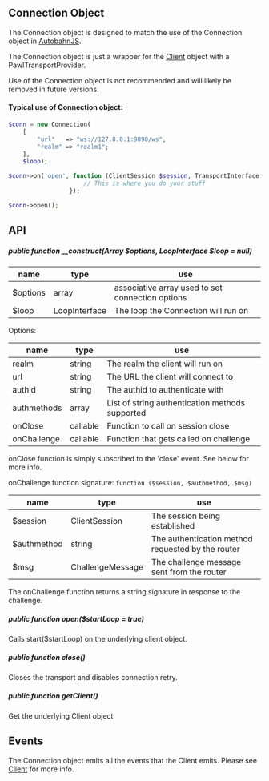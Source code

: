 ## Connection Object

The Connection object is designed to match the use of the Connection object in [AutobahnJS](http://autobahn.ws/js/).

The Connection object is just a wrapper for the [Client](Client.md) object with a PawlTransportProvider.

Use of the Connection object is not recommended and will likely be removed in future versions.

#### Typical use of Connection object:
```php
$conn = new Connection(
    [
        "url"   => "ws://127.0.0.1:9090/ws",
        "realm" => "realm1";
    ],
    $loop);

$conn->on('open', function (ClientSession $session, TransportInterface $transport, stdClass $details) {
                     // This is where you do your stuff
                 });

$conn->open();
```

## API
##### public function __construct(Array $options, LoopInterface $loop = null)
name | type | use
--- | --- | ---
$options | array | associative array used to set connection options
$loop | LoopInterface | The loop the Connection will run on

Options:

name | type | use
--- | --- | ---
realm | string | The realm the client will run on
url | string | The URL the client will connect to
authid | string | The authid to authenticate with
authmethods | array | List of string authentication methods supported
onClose | callable | Function to call on session close
onChallenge | callable | Function that gets called on challenge

onClose function is simply subscribed to the 'close' event. See below for more info.

onChallenge function signature: ```function ($session, $authmethod, $msg)```

name | type | use
--- | --- | ---
$session | ClientSession | The session being established
$authmethod | string | The authentication method requested by the router
$msg | ChallengeMessage | The challenge message sent from the router

The onChallenge function returns a string signature in response to the challenge.


##### public function open($startLoop = true)
Calls start($startLoop) on the underlying client object.

##### public function close()
Closes the transport and disables connection retry.

##### public function getClient()
Get the underlying Client object

## Events
The Connection object emits all the events that the Client emits. Please see [Client](Client.md) for more info.